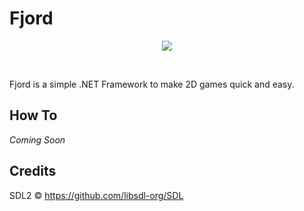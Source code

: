 # Fjord

<p align="center">
 <img src=https://i.imgur.com/NVmiBcs.png>
</p> <br/>

Fjord is a simple .NET Framework to make 2D games quick and easy.

## How To

*Coming Soon*

## Credits

SDL2 © https://github.com/libsdl-org/SDL